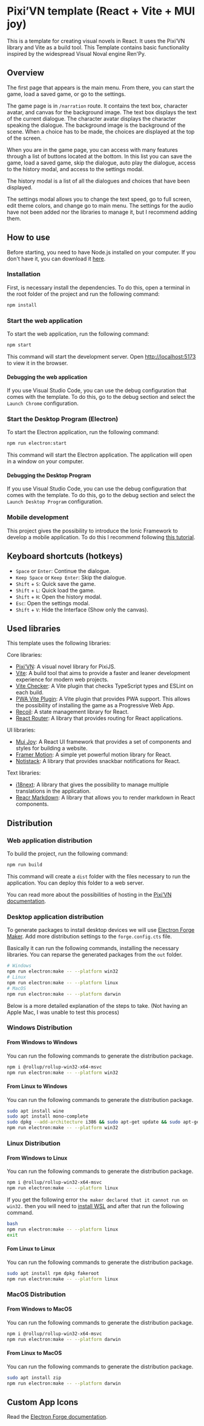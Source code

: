 # Pixi’VN template (React + Vite + MUI joy)

This is a template for creating visual novels in React. It uses the Pixi’VN library and Vite as a build tool.
This Template contains basic functionality inspired by the widespread Visual Noval engine Ren'Py.

## Overview

The first page that appears is the main menu. From there, you can start the game, load a saved game, or go to the settings.

The game page is in `/narration` route. It contains the text box, character avatar, and canvas for the background image. The text box displays the text of the current dialogue. The character avatar displays the character speaking the dialogue. The background image is the background of the scene.
When a choice has to be made, the choices are displayed at the top of the screen.

When you are in the game page, you can access with many features through a list of buttons located at the bottom. In this list you can save the game, load a saved game, skip the dialogue, auto play the dialogue, access to the history modal, and access to the settings modal.

The history modal is a list of all the dialogues and choices that have been displayed.

The settings modal allows you to change the text speed, go to full screen, edit theme colors, and change go to main menu. The settings for the audio have not been added nor the libraries to manage it, but I recommend adding them.

## How to use

Before starting, you need to have Node.js installed on your computer. If you don't have it, you can download it [here](https://nodejs.org/).

### Installation

First, is necessary install the dependencies. To do this, open a terminal in the root folder of the project and run the following command:

```bash
npm install
```

### Start the web application

To start the web application, run the following command:

```bash
npm start
```

This command will start the development server. Open [http://localhost:5173](http://localhost:5173) to view it in the browser.

#### Debugging the web application

If you use Visual Studio Code, you can use the debug configuration that comes with the template. To do this, go to the debug section and select the `Launch Chrome` configuration.

### Start the Desktop Program (Electron)

To start the Electron application, run the following command:

```bash
npm run electron:start
```

This command will start the Electron application. The application will open in a window on your computer.

#### Debugging the Desktop Program

If you use Visual Studio Code, you can use the debug configuration that comes with the template. To do this, go to the debug section and select the `Launch Desktop Program` configuration.

### Mobile development

This project gives the possibility to introduce the Ionic Framework to develop a mobile application. To do this I recommend following [this tutorial](https://pixi-vn.web.app/distribution%E2%80%90mobile.html).

## Keyboard shortcuts (hotkeys)

* `Space` or `Enter`: Continue the dialogue.
* `Keep Space` or `Keep Enter`: Skip the dialogue.
* `Shift` + `S`: Quick save the game.
* `Shift` + `L`: Quick load the game.
* `Shift` + `H`: Open the history modal.
* `Esc`: Open the settings modal.
* `Shift` + `V`: Hide the Interface (Show only the canvas).

## Used libraries

This template uses the following libraries:

Core libraries:

* [Pixi’VN](https://www.npmjs.com/package/@drincs/pixi-vn): A visual novel library for PixiJS.
* [Vite](https://vitejs.dev/): A build tool that aims to provide a faster and leaner development experience for modern web projects.
* [Vite Checker](https://www.npmjs.com/package/vite-plugin-checker): A Vite plugin that checks TypeScript types and ESLint on each build.
* [PWA Vite Plugin](https://vite-pwa-org.netlify.app): A Vite plugin that provides PWA support. This allows the possibility of installing the game as a Progressive Web App.
* [Recoil](https://recoiljs.org/): A state management library for React.
* [React Router](https://reactrouter.com/): A library that provides routing for React applications.

UI libraries:

* [Mui Joy](https://mui.com/joy-ui/getting-started/): A React UI framework that provides a set of components and styles for building a website.
* [Framer Motion](https://www.framer.com/motion/): A simple yet powerful motion library for React.
* [Notistack](https://iamhosseindhv.com/notistack): A library that provides snackbar notifications for React.

Text libraries:

* [i18next](https://www.i18next.com/): A library that gives the possibility to manage multiple translations in the application.
* [Reacr Markdown](https://www.npmjs.com/package/react-markdown): A library that allows you to render markdown in React components.

## Distribution

### Web application distribution

To build the project, run the following command:

```bash
npm run build
```

This command will create a `dist` folder with the files necessary to run the application. You can deploy this folder to a web server.

You can read more about the possibilities of hosting in the [Pixi’VN documentation](https://pixi-vn.web.app/advanced/distribution.html#hosting).

### Desktop application distribution

To generate packages to install desktop devices we will use [Electron Forge Maker](https://www.electronforge.io/config/makers). Add more distribution settings to the `forge.config.cts` file.

Basically it can run the following commands, installing the necessary libraries. You can reparse the generated packages from the `out` folder.

```bash
# Windows
npm run electron:make -- --platform win32
# Linux
npm run electron:make -- --platform linux
# MacOS
npm run electron:make -- --platform darwin
```

Below is a more detailed explanation of the steps to take. (Not having an Apple Mac, I was unable to test this process)

### Windows Distribution

#### From Windows to Windows

You can run the following commands to generate the distribution package.

```bash
npm i @rollup/rollup-win32-x64-msvc
npm run electron:make -- --platform win32
```

#### From Linux to Windows

You can run the following commands to generate the distribution package.

```bash
sudo apt install wine
sudo apt install mono-complete
sudo dpkg --add-architecture i386 && sudo apt-get update && sudo apt-get install wine32
npm run electron:make -- --platform win32
```

### Linux Distribution

#### From Windows to Linux

You can run the following commands to generate the distribution package.

```bash
npm i @rollup/rollup-win32-x64-msvc
npm run electron:make -- --platform linux
```

If you get the following error `the maker declared that it cannot run on win32.` then you will need to [install WSL](https://learn.microsoft.com/en-us/windows/wsl/install) and after that run the following command.

```bash
bash
npm run electron:make -- --platform linux
exit
```

#### Fom Linux to Linux

You can run the following commands to generate the distribution package.

```bash
sudo apt install rpm dpkg fakeroot
npm run electron:make -- --platform linux
```

### MacOS Distribution

#### From Windows to MacOS

You can run the following commands to generate the distribution package.

```bash
npm i @rollup/rollup-win32-x64-msvc
npm run electron:make -- --platform darwin
```

#### From Linux to MacOS

You can run the following commands to generate the distribution package.

```bash
sudo apt install zip
npm run electron:make -- --platform darwin
```

## Custom App Icons

Read the [Electron Forge documentation](https://www.electronforge.io/guides/create-and-add-icons).
